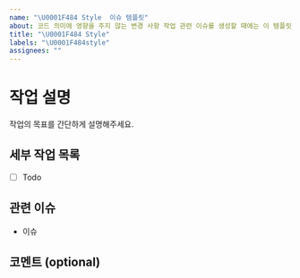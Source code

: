 ```yaml
---
name: "\U0001F484 Style  이슈 템플릿"
about: 코드 의미에 영향을 주지 않는 변경 사항 작업 관련 이슈를 생성할 때에는 이 템플릿을 이용해주세요.
title: "\U0001F484 Style"
labels: "\U0001F484style"
assignees: ""
---
```


# 작업 설명

작업의 목표를 간단하게 설명해주세요.

## 세부 작업 목록

- [ ] Todo

## 관련 이슈

- 이슈

## 코멘트 (optional)
